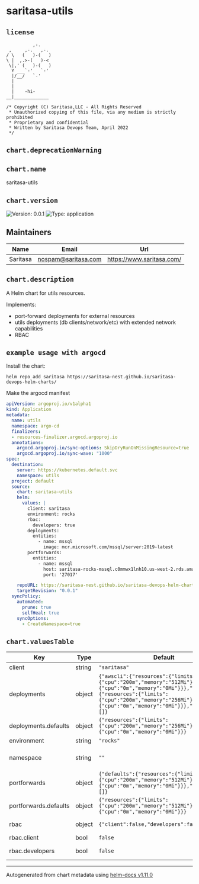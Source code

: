 
# saritasa-utils

## `license`
```
          ,-.
 ,     ,-.   ,-.
/ \   (   )-(   )
\ |  ,.>-(   )-<
 \|,' (   )-(   )
  Y ___`-'   `-'
  |/__/   `-'
  |
  |
  |    -hi-
__|_____________

/* Copyright (C) Saritasa,LLC - All Rights Reserved
 * Unauthorized copying of this file, via any medium is strictly prohibited
 * Proprietary and confidential
 * Written by Saritasa Devops Team, April 2022
 */

```

## `chart.deprecationWarning`

## `chart.name`

saritasa-utils

## `chart.version`

![Version: 0.0.1](https://img.shields.io/badge/Version-0.0.1-informational?style=flat-square) ![Type: application](https://img.shields.io/badge/Type-application-informational?style=flat-square)

## Maintainers

| Name | Email | Url |
| ---- | ------ | --- |
| Saritasa | <nospam@saritasa.com> | <https://www.saritasa.com/> |

## `chart.description`

A Helm chart for utils resources.

Implements:
- port-forward deployments for external resources
- utils deployments (db clients/network/etc) with extended network capabilities
- RBAC

## `example usage with argocd`

Install the chart:

```
helm repo add saritasa https://saritasa-nest.github.io/saritasa-devops-helm-charts/
```

Make the argocd manifest

```yaml
apiVersion: argoproj.io/v1alpha1
kind: Application
metadata:
  name: utils
  namespace: argo-cd
  finalizers:
  - resources-finalizer.argocd.argoproj.io
  annotations:
    argocd.argoproj.io/sync-options: SkipDryRunOnMissingResource=true
    argocd.argoproj.io/sync-wave: "1000"
spec:
  destination:
    server: https://kubernetes.default.svc
    namespace: utils
  project: default
  source:
    chart: saritasa-utils
    helm:
      values: |
        client: saritasa
        environment: rocks
        rbac:
          developers: true
        deployments:
          entities:
            - name: mssql
              image: mcr.microsoft.com/mssql/server:2019-latest
        portforwards:
          entities:
            - name: mssql
              host: saritasa-rocks-mssql.c0mmwx1lnh10.us-west-2.rds.amazonaws.com
              port: '27017'

    repoURL: https://saritasa-nest.github.io/saritasa-devops-helm-charts/
    targetRevision: "0.0.1"
  syncPolicy:
    automated:
      prune: true
      selfHeal: true
    syncOptions:
      - CreateNamespace=true
````

## `chart.valuesTable`

| Key | Type | Default | Description |
|-----|------|---------|-------------|
| client | string | `"saritasa"` | part of resources name |
| deployments | object | `{"awscli":{"resources":{"limits":{"cpu":"200m","memory":"512Mi"},"requests":{"cpu":"0m","memory":"0Mi"}}},"defaults":{"resources":{"limits":{"cpu":"200m","memory":"256Mi"},"requests":{"cpu":"0m","memory":"0Mi"}}},"entities":[]}` | deployments settings |
| deployments.defaults | object | `{"resources":{"limits":{"cpu":"200m","memory":"256Mi"},"requests":{"cpu":"0m","memory":"0Mi"}}}` | default settings for deployments |
| environment | string | `"rocks"` | part of resources name |
| namespace | string | `""` | target namespace for non-argocd deployment |
| portforwards | object | `{"defaults":{"resources":{"limits":{"cpu":"200m","memory":"512Mi"},"requests":{"cpu":"0m","memory":"0Mi"}}},"entities":[]}` | portforward settings |
| portforwards.defaults | object | `{"resources":{"limits":{"cpu":"200m","memory":"512Mi"},"requests":{"cpu":"0m","memory":"0Mi"}}}` | default settings for portforwards |
| rbac | object | `{"client":false,"developers":false}` | rbac settings for role binding resources |
| rbac.client | bool | `false` | client:view group |
| rbac.developers | bool | `false` | saritasa:sso:developers group |

----------------------------------------------
Autogenerated from chart metadata using [helm-docs v1.11.0](https://github.com/norwoodj/helm-docs/releases/v1.11.0)
